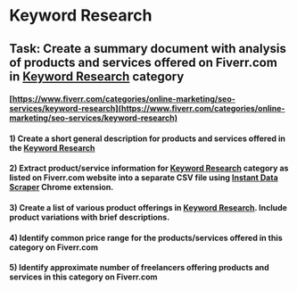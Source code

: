 # Keyword Research
## Task: Create a summary document with analysis of products and services offered on Fiverr.com in [Keyword Research](https://www.fiverr.com/categories/online-marketing/seo-services/keyword-research) category
#### [https://www.fiverr.com/categories/online-marketing/seo-services/keyword-research](https://www.fiverr.com/categories/online-marketing/seo-services/keyword-research)
#### 1) Create a short general description for products and services offered in the [Keyword Research](https://www.fiverr.com/categories/online-marketing/seo-services/keyword-research)
#### 2) Extract product/service information for [Keyword Research](https://www.fiverr.com/categories/online-marketing/seo-services/keyword-research) category as listed on Fiverr.com website into a separate CSV file using [Instant Data Scraper](https://chrome.google.com/webstore/detail/instant-data-scraper/ofaokhiedipichpaobibbnahnkdoiiah) Chrome extension.
#### 3) Create a list of various product offerings in [Keyword Research](https://www.fiverr.com/categories/online-marketing/seo-services/keyword-research). Include product variations with brief descriptions.
#### 4) Identify common price range for the products/services offered in this category on Fiverr.com
#### 5) Identify approximate number of freelancers offering products and services in this category on Fiverr.com
